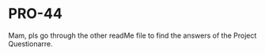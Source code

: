# PRO-44
Mam, pls go through the other readMe file to find the answers of the Project Questionarre.
